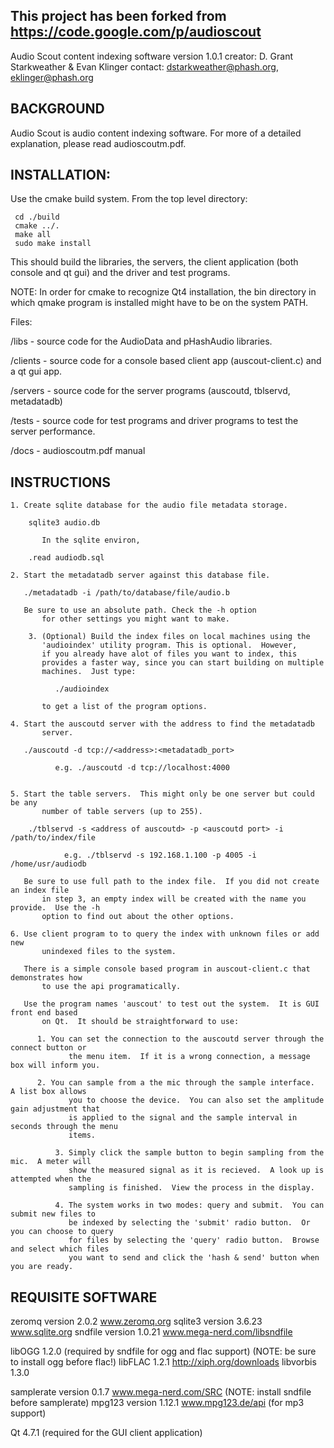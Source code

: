 This project has been forked from https://code.google.com/p/audioscout
-----------------------------------------------------------------------

Audio Scout content indexing software
version 1.0.1
creator: D. Grant Starkweather & Evan Klinger
contact: dstarkweather@phash.org, eklinger@phash.org


BACKGROUND
-----------------------------------------------------------------------
  Audio Scout is audio content indexing software.  For more of a
  detailed explanation, please read audioscoutm.pdf. 


INSTALLATION:
-----------------------------------------------------------------------

   Use the cmake build system. From the top level directory:

     cd ./build
     cmake ../.
     make all
     sudo make install

   This should build the libraries, the servers, the client application (both
   console and qt gui) and the driver and test programs.

   NOTE: In order for cmake to recognize Qt4 installation, the bin directory in
   which qmake program is installed might have to be on the system PATH.


   Files:

   /libs - source code for the AudioData and pHashAudio libraries.

   /clients - source code for a console based client app (auscout-client.c)
              and a qt gui app.

   /servers - source code for the server programs (auscoutd, tblservd, metadatadb)

   /tests   - source code for test programs and driver programs to test the server
              performance.

   /docs    - audioscoutm.pdf manual

INSTRUCTIONS
-----------------------------------------------------------------------
	1. Create sqlite database for the audio file metadata storage.
	
		sqlite3 audio.db

           In the sqlite environ, 		

		.read audiodb.sql

	2. Start the metadatadb server against this database file.

	   ./metadatadb -i /path/to/database/file/audio.b

	   Be sure to use an absolute path. Check the -h option 
           for other settings you might want to make.
		
        3. (Optional) Build the index files on local machines using the
           'audioindex' utility program. This is optional.  However,
           if you already have alot of files you want to index, this
           provides a faster way, since you can start building on multiple
           machines.  Just type:

		      ./audioindex

           to get a list of the program options.   

	4. Start the auscoutd server with the address to find the metadatadb
           server.

	   ./auscoutd -d tcp://<address>:<metadatadb_port>

		      e.g. ./auscoutd -d tcp://localhost:4000


	5. Start the table servers.  This might only be one server but could be any
           number of table servers (up to 255).  
	    
	    ./tblservd -s <address of auscoutd> -p <auscoutd port> -i /path/to/index/file

	            e.g. ./tblservd -s 192.168.1.100 -p 4005 -i /home/usr/audiodb

	   Be sure to use full path to the index file.  If you did not create an index file
           in step 3, an empty index will be created with the name you provide.  Use the -h 
           option to find out about the other options.

	6. Use client program to to query the index with unknown files or add new
           unindexed files to the system.  

	   There is a simple console based program in auscout-client.c that demonstrates how
           to use the api programatically.

	   Use the program names 'auscout' to test out the system.  It is GUI front end based
           on Qt.  It should be straightforward to use:

	      1. You can set the connection to the auscoutd server through the connect button or
                 the menu item.  If it is a wrong connection, a message box will inform you.

	      2. You can sample from a the mic through the sample interface.  A list box allows
                 you to choose the device.  You can also set the amplitude gain adjustment that
                 is applied to the signal and the sample interval in seconds through the menu
                 items.

              3. Simply click the sample button to begin sampling from the mic.  A meter will
                 show the measured signal as it is recieved.  A look up is attempted when the
                 sampling is finished.  View the process in the display.

              4. The system works in two modes: query and submit.  You can submit new files to 
                 be indexed by selecting the 'submit' radio button.  Or you can choose to query
                 for files by selecting the 'query' radio button.  Browse and select which files
                 you want to send and click the 'hash & send' button when you are ready.
         
   

REQUISITE SOFTWARE
-----------------------------------------------------------------------
zeromq version 2.0.2 www.zeromq.org
sqlite3 version 3.6.23 www.sqlite.org
sndfile version 1.0.21 www.mega-nerd.com/libsndfile

libOGG 1.2.0   (required by sndfile for ogg and flac support)
               (NOTE: be sure to install ogg before flac!)
libFLAC 1.2.1   http://xiph.org/downloads
libvorbis 1.3.0

samplerate version 0.1.7 www.mega-nerd.com/SRC (NOTE: install sndfile before samplerate)
mpg123 version 1.12.1 www.mpg123.de/api (for mp3 support)

Qt 4.7.1 (required for the GUI client application)
